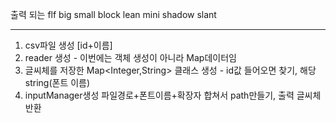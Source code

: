 출력 되는 flf
big
small
block
lean
mini
shadow
slant

---
1. csv파일 생성 [id+이름]
2. reader 생성 - 이번에는 객체 생성이 아니라 Map데이터임
2. 글씨체를 저장한 Map<Integer,String> 클래스 생성 - id값 들어오면 찾기, 해당 string(폰트 이름)
2. inputManager생성 파일경로+폰트이름+확장자 합쳐서 path만들기, 출력 글씨체 반환